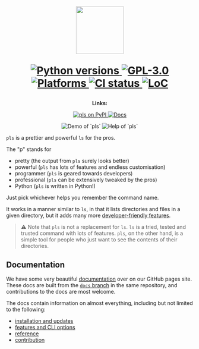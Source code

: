 <h1 align="center">
  <img height="128px" src="https://raw.githubusercontent.com/dhruvkb/pls/main/readme_assets/pls.svg"/>

  <p align="center">
    <a href="https://www.python.org">
      <img src="https://img.shields.io/pypi/pyversions/pls" alt="Python versions"/>
    </a>
    <a href="https://github.com/dhruvkb/pls/blob/main/LICENSE">
      <img src="https://img.shields.io/github/license/dhruvkb/pls" alt="GPL-3.0"/>
    </a>
    <a href="https://pypi.org/project/pls/">
      <img src="https://img.shields.io/static/v1?label=supported%20OS&message=posix,%20win&color=informational" alt="Platforms"/>
    </a>
    <a href="https://github.com/dhruvkb/pls/actions/workflows/ci.yml">
      <img src="https://github.com/dhruvkb/pls/actions/workflows/ci.yml/badge.svg" alt="CI status"/>
    </a>
    <a href="https://github.com/dhruvkb/pls">
      <img src="https://tokei.rs/b1/github/dhruvkb/pls" alt="LoC"/>
    </a>
  </p>
</h1>

<p align="center">
  <strong>Links:</strong>
</p>
<p align="center">
  <a href="https://pypi.org/project/pls/">
    <img src="https://img.shields.io/pypi/v/pls" alt="pls on PyPI"/>
  </a>
  <a href="https://dhruvkb.github.io/pls/">
    <img src="https://img.shields.io/static/v1?label=docs&message=dhruvkb/pls:docs&color=informational" alt="Docs"/>
  </a>
</p>

<p align="center">
  <img src="https://raw.githubusercontent.com/dhruvkb/pls/main/readme_assets/demo.png" alt="Demo of `pls`"/>
  <img src="https://raw.githubusercontent.com/dhruvkb/pls/main/readme_assets/help.png" alt="Help of `pls`"/>
</p>

`pls` is a prettier and powerful `ls` for the pros.

The "p" stands for
- pretty (the output from `pls` surely looks better)
- powerful (`pls` has lots of features and endless customisation)
- programmer (`pls` is geared towards developers)
- professional (`pls` can be extensively tweaked by the pros)
- Python (`pls` is written in Python!)

Just pick whichever helps you remember the command name.

It works in a manner similar to `ls`, in  that it lists directories and files in
a given directory, but it adds many more
[developer-friendly features](https://dhruvkb.github.io/pls/features).

> ⚠️ Note that `pls` is not a replacement for `ls`. `ls` is a tried, tested and
trusted command with lots of features. `pls`, on the other hand, is a simple
tool for people who just want to see the contents of their directories.

## Documentation

We have some very beautiful [documentation](https://dhruvkb.github.io/pls) over
on our GitHub pages site. These docs are built from the
[`docs` branch](https://github.com/dhruvkb/pls/tree/docs) in the same
repository, and contributions to the docs are most welcome.

The docs contain information on almost everything, including but not limited to
the following:

- [installation and updates](https://dhruvkb.github.io/pls/get_started/installation)
- [features and CLI options](https://dhruvkb.github.io/pls/features)
- [reference](https://dhruvkb.github.io/pls/reference)
- [contribution](https://dhruvkb.github.io/pls/contribution)
